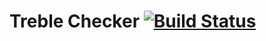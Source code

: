 # Treble Checker [![Build Status](https://travis-ci.com/cappee/treble-checker.svg?branch=master)](https://travis-ci.com/cappee/treble-checker)
